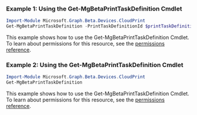 ### Example 1: Using the Get-MgBetaPrintTaskDefinition Cmdlet
```powershell
Import-Module Microsoft.Graph.Beta.Devices.CloudPrint
Get-MgBetaPrintTaskDefinition -PrintTaskDefinitionId $printTaskDefinitionId
```
This example shows how to use the Get-MgBetaPrintTaskDefinition Cmdlet.
To learn about permissions for this resource, see the [permissions reference](/graph/permissions-reference).
### Example 2: Using the Get-MgBetaPrintTaskDefinition Cmdlet
```powershell
Import-Module Microsoft.Graph.Beta.Devices.CloudPrint
Get-MgBetaPrintTaskDefinition
```
This example shows how to use the Get-MgBetaPrintTaskDefinition Cmdlet.
To learn about permissions for this resource, see the [permissions reference](/graph/permissions-reference).
